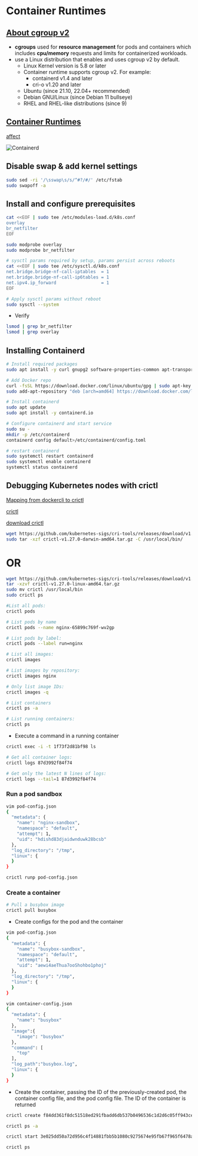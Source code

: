 # Container Runtimes

## [About cgroup v2](https://kubernetes.io/docs/concepts/architecture/cgroups/)

+ **cgroups** used for **resource management** for pods and containers which includes **cpu/memory** requests and limits for containerized workloads.
+ use a Linux distribution that enables and uses cgroup v2 by default.
  + Linux Kernel version is 5.8 or later
  + Container runtime supports cgroup v2. For example:
    + containerd v1.4 and later
    + cri-o v1.20 and later
  + Ubuntu (since 21.10, 22.04+ recommended)
  + Debian GNU/Linux (since Debian 11 bullseye)
  + RHEL and RHEL-like distributions (since 9)

## [Container Runtimes](https://kubernetes.io/docs/setup/production-environment/container-runtimes/)

[affect](https://kubernetes.io/docs/tasks/administer-cluster/migrating-from-dockershim/check-if-dockershim-removal-affects-you/)

![Containerd](https://github.com/hojat-gazestani/DevOps/blob/main/Kubernetes/Pic/01-environment/01-containerd.png)

## Disable swap & add kernel settings
```bash
sudo sed -ri '/\sswap\s/s/^#?/#/' /etc/fstab
sudo swapoff -a
```

## Install and configure prerequisites

```bash
cat <<EOF | sudo tee /etc/modules-load.d/k8s.conf
overlay
br_netfilter
EOF

sudo modprobe overlay
sudo modprobe br_netfilter

# sysctl params required by setup, params persist across reboots
cat <<EOF | sudo tee /etc/sysctl.d/k8s.conf
net.bridge.bridge-nf-call-iptables  = 1
net.bridge.bridge-nf-call-ip6tables = 1
net.ipv4.ip_forward                 = 1
EOF

# Apply sysctl params without reboot
sudo sysctl --system
```

* Verify 

```bash
lsmod | grep br_netfilter
lsmod | grep overlay
```

## Installing Containerd

```bash
# Install required packages
sudo apt install -y curl gnupg2 software-properties-common apt-transport-https ca-certificates

# Add Docker repo
curl -fsSL https://download.docker.com/linux/ubuntu/gpg | sudo apt-key add -
sudo add-apt-repository "deb [arch=amd64] https://download.docker.com/linux/ubuntu $(lsb_release -cs) stable"

# Install containerd
sudo apt update
sudo apt install -y containerd.io

# Configure containerd and start service
sudo su -
mkdir -p /etc/containerd
containerd config default>/etc/containerd/config.toml

# restart containerd
sudo systemctl restart containerd
sudo systemctl enable containerd
systemctl status containerd
```

## Debugging Kubernetes nodes with crictl

[Mapping from dockercli to crictl](https://kubernetes.io/docs/reference/tools/map-crictl-dockercli/)

[crictl](https://kubernetes.io/docs/tasks/debug/debug-cluster/crictl/)

[download crictl](https://github.com/kubernetes-sigs/cri-tools/releases)

```bash
wget https://github.com/kubernetes-sigs/cri-tools/releases/download/v1.27.0/crictl-v1.27.0-darwin-amd64.tar.gz
sudo tar -xzf crictl-v1.27.0-darwin-amd64.tar.gz -C /usr/local/bin/
```
# OR
```bash
wget https://github.com/kubernetes-sigs/cri-tools/releases/download/v1.27.0/crictl-v1.27.0-linux-amd64.tar.gz
tar -xzvf crictl-v1.27.0-linux-amd64.tar.gz
sudo mv crictl /usr/local/bin
sudo crictl ps
```

```bash
#List all pods:
crictl pods

# List pods by name
crictl pods --name nginx-65899c769f-wv2gp

# List pods by label:
crictl pods --label run=nginx

# List all images:
crictl images

# List images by repository:
crictl images nginx

# Only list image IDs:
crictl images -q

# List containers
crictl ps -a

# List running containers:
crictl ps
```

* Execute a command in a running container
```bash
crictl exec -i -t 1f73f2d81bf98 ls
```

```bash
# Get all container logs:
crictl logs 87d3992f84f74

# Get only the latest N lines of logs:
crictl logs --tail=1 87d3992f84f74
```

### Run a pod sandbox 

```bash
vim pod-config.json
{
  "metadata": {
    "name": "nginx-sandbox",
    "namespace": "default",
    "attempt": 1,
    "uid": "hdishd83djaidwnduwk28bcsb"
  },
  "log_directory": "/tmp",
  "linux": {
  }
}
```

```bash
crictl runp pod-config.json
```

### Create a container
```bash
# Pull a busybox image
crictl pull busybox

```

* Create configs for the pod and the container

```bash
vim pod-config.json
{
  "metadata": {
    "name": "busybox-sandbox",
    "namespace": "default",
    "attempt": 1,
    "uid": "aewi4aeThua7ooShohbo1phoj"
  },
  "log_directory": "/tmp",
  "linux": {
  }
}
```

```bash
vim container-config.json
{
  "metadata": {
    "name": "busybox"
  },
  "image":{
    "image": "busybox"
  },
  "command": [
    "top"
  ],
  "log_path":"busybox.log",
  "linux": {
  }
}

```

* Create the container, passing the ID of the previously-created pod, the container config file, and the pod config file. The ID of the container is returned

```bash
crictl create f84dd361f8dc51518ed291fbadd6db537b0496536c1d2d6c05ff943ce8c9a54f container-config.json pod-config.json
```

```bash
crictl ps -a

crictl start 3e025dd50a72d956c4f14881fbb5b1080c9275674e95fb67f965f6478a957d60

crictl ps
```





